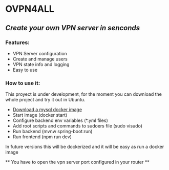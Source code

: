 # OVPN4ALL
## _Create your own VPN server in senconds_

### Features:
- VPN Server configuration
- Create and manage users
- VPN state info and logging
- Easy to use

### How to use it:

This proyect is under development, for the moment you can download the whole project and try it out in Ubuntu.
- [Download a mysql docker image](https://hub.docker.com/_/mysql)
- Start image (docker start)
- Configure backend env variables (*.yml files)
- Add root scripts and commands to sudoers file (sudo visudo)
- Run backend (mvnw spring-boot:run)
- Run frontend (npm run dev)

In future versions this will be dockerized and it will be easy as run a docker image

** You have to open the vpn server port configured in your router  **
